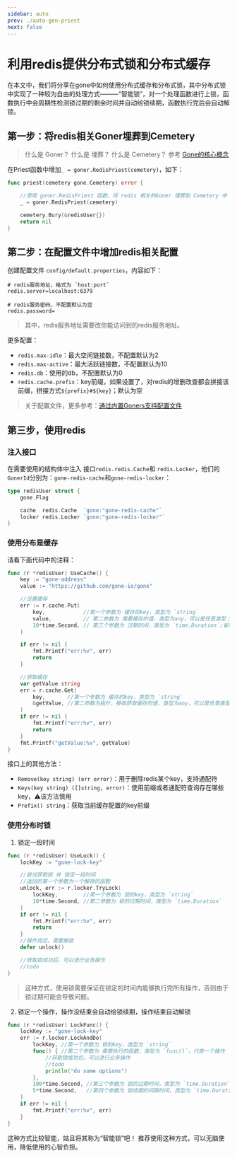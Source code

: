 ```yaml
---
sidebar: auto
prev: ./auto-gen-priest
next: false
---
```


# 利用redis提供分布式锁和分布式缓存
在本文中，我们将分享在gone中如何使用分布式缓存和分布式锁，其中分布式锁中实现了一种较为自由的处理方式———“智能锁”，对一个处理函数进行上锁，函数执行中会周期性检测锁过期的剩余时间并自动给锁续期，函数执行完后会自动解锁。


## 第一步：将redis相关Goner埋葬到Cemetery
> 什么是 Goner？
> 什么是 埋葬？
> 什么是 Cemetery？
> 参考 [Gone的核心概念](https://goner.fun/zh/guide/core-concept.html)

在Priest函数中增加`_ = goner.RedisPriest(cemetery)`，如下：

```go
func priest(cemetery gone.Cemetery) error {

	//使用 goner.RedisPriest 函数，将 redis 相关的Goner 埋葬到 Cemetery 中
	_ = goner.RedisPriest(cemetery)

	cemetery.Bury(&redisUser{})
	return nil
}
```

## 第二步：在配置文件中增加redis相关配置
创建配置文件 `config/default.properties`，内容如下：
```properties
# redis服务地址，格式为 `host:port`
redis.server=localhost:6379

# redis服务密码，不配置默认为空
redis.password=
```
> 其中，redis服务地址需要改你能访问到的redis服务地址。

更多配置：
- `redis.max-idle`：最大空闲链接数，不配置默认为2
- `redis.max-active`：最大活跃链接数，不配置默认为10
- `redis.db`：使用的db，不配置默认为0
- `redis.cache.prefix`：key前缀，如果设置了，对redis的增删改查都会拼接该前缀，拼接方式`${prefix}#${key}`；默认为空

> 关于配置文件，更多参考：[通过内置Goners支持配置文件](https://goner.fun/zh/guide/config.html)

## 第三步，使用redis

### 注入接口
在需要使用的结构体中注入 接口`redis.redis.Cache`和 `redis.Locker`，他们的`GonerId`分别为：`gone-redis-cache`和`gone-redis-locker`：
```go
type redisUser struct {
	gone.Flag

	cache  redis.Cache  `gone:"gone-redis-cache"`
	locker redis.Locker `gone:"gone-redis-locker"`
}
```

### 使用分布是缓存
请看下面代码中的注释：
```go
func (r *redisUser) UseCache() {
	key := "gone-address"
	value := "https://github.com/gone-io/gone"

	//设置缓存
	err := r.cache.Put(
		key,            //第一个参数为 缓存的key，类型为 `string`
		value,          // 第二参数为 需要缓存的值，类型为any，可以是任意类型；传入的值会被编码为 `[]byte` 发往redis
		10*time.Second, // 第三个参数为 过期时间，类型为 `time.Duration`;省略，表示不设置过期时间
	)

	if err != nil {
		fmt.Printf("err:%v", err)
		return
	}

	//获取缓存
	var getValue string
	err = r.cache.Get(
		key,       //第一个参数为 缓存的key，类型为 `string`
		&getValue, //第二参数为指针，接收获取缓存的值，类型为any，可以是任意类型；从redis获取的值会被解码为传入的指针类型
	)
	if err != nil {
		fmt.Printf("err:%v", err)
		return
	}
	fmt.Printf("getValue:%v", getValue)
}
```
接口上的其他方法：
- `Remove(key string) (err error)`：用于删除redis某个key，支持通配符
- `Keys(key string) ([]string, error)`：使用前缀或者通配符查询存在哪些key，⚠️该方法慎用
- `Prefix() string`：获取当前缓存配置的key前缀

### 使用分布时锁
1. 锁定一段时间
```go
func (r *redisUser) UseLock() {
	lockKey := "gone-lock-key"

	//尝试获取锁 并 锁定一段时间
	//返回的第一个参数为一个解锁的函数
	unlock, err := r.locker.TryLock(
		lockKey,        //第一个参数为 锁的key，类型为 `string`
		10*time.Second, //第二参数为 锁的过期时间，类型为 `time.Duration`
	)
	if err != nil {
		fmt.Printf("err:%v", err)
		return
	}
	//操作完后，需要解锁
	defer unlock()

	//获取锁成功后，可以进行业务操作
	//todo
}
```
> 这种方式，使用锁需要保证在锁定的时间内能够执行完所有操作，否则由于锁过期可能会导致问题。

2. 锁定一个操作，操作没结束会自动给锁续期，操作结束自动解锁
```go
func (r *redisUser) LockFunc() {
	lockKey := "gone-lock-key"
	err := r.locker.LockAndDo(
		lockKey, //第一个参数为 锁的key，类型为 `string`
		func() { //第二个参数为 需要执行的函数，类型为 `func()`，代表一个操作
			//获取锁成功后，可以进行业务操作
			//todo
			println("do some options")
		},
		100*time.Second, //第三个参数为 锁的过期时间，类型为 `time.Duration`;第一次加锁和后续锁续期都将使用该值
		5*time.Second,   //第四个参数为 锁续期的间隔时间，类型为 `time.Duration`;周期性检查所是否将过期，如果在下个周期内会过期则对锁续期
	)
	if err != nil {
		fmt.Printf("err:%v", err)
	}
}
```
这种方式比较智能，姑且将其称为“智能锁”吧！
推荐使用这种方式，可以无脑使用，降低使用的心智负担。